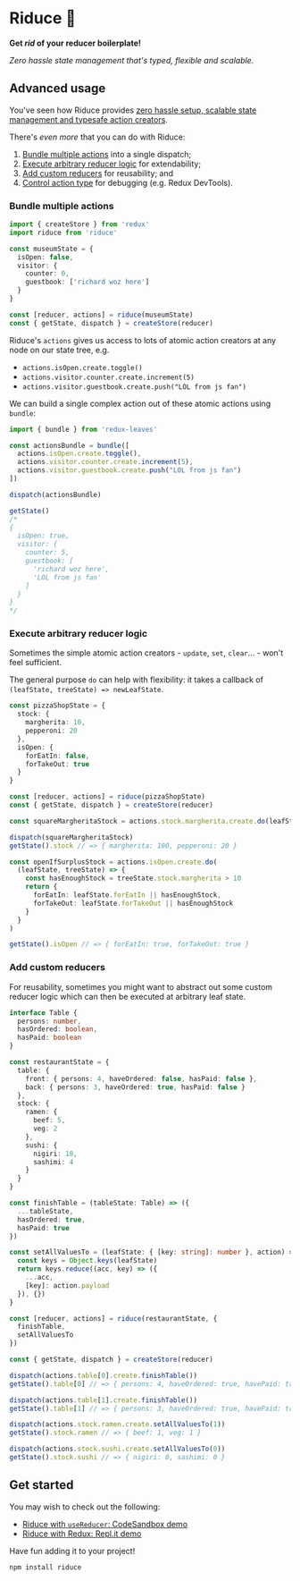 # Riduce 👻

**Get *rid* of your reducer boilerplate!**

*Zero hassle state management that's typed, flexible and scalable.*

## Advanced usage
You've seen how Riduce provides [zero hassle setup, scalable state management and typesafe action creators](../README.md).

There's *even more* that you can do with Riduce:
1. [Bundle multiple actions](#bundle-multiple-actions) into a single dispatch;
2. [Execute arbitrary reducer logic](#execute-arbitrary-reducer-logic) for extendability;
3. [Add custom reducers](#scalable-state-management) for reusability; and
4. [Control action type](#typed-action-creators) for debugging (e.g. Redux DevTools).

### Bundle multiple actions
```ts
import { createStore } from 'redux'
import riduce from 'riduce'

const museumState = {
  isOpen: false,
  visitor: {
    counter: 0,
    guestbook: ['richard woz here']
  }
}

const [reducer, actions] = riduce(museumState)
const { getState, dispatch } = createStore(reducer)
```
Riduce's `actions` gives us access to lots of atomic action creators at any node on our state tree, e.g.
- `actions.isOpen.create.toggle()`
- `actions.visitor.counter.create.increment(5)`
- `actions.visitor.guestbook.create.push("LOL from js fan")`

We can build a single complex action out of these atomic actions using `bundle`:

```ts
import { bundle } from 'redux-leaves'

const actionsBundle = bundle([
  actions.isOpen.create.toggle(),
  actions.visitor.counter.create.increment(5),
  actions.visitor.guestbook.create.push("LOL from js fan")
])

dispatch(actionsBundle)

getState()
/*
{
  isOpen: true,
  visitor: {
    counter: 5,
    guestbook: [
      'richard woz here',
      'LOL from js fan'
    ]
  }
}
*/
```

### Execute arbitrary reducer logic
Sometimes the simple atomic action creators - `update`, `set`, `clear`... - won't feel sufficient.

The general purpose `do` can help with flexibility: it takes a callback of `(leafState, treeState) => newLeafState`.

```ts
const pizzaShopState = {
  stock: {
    margherita: 10,
    pepperoni: 20
  },
  isOpen: {
    forEatIn: false,
    forTakeOut: true
  }
}

const [reducer, actions] = riduce(pizzaShopState)
const { getState, dispatch } = createStore(reducer)

const squareMargheritaStock = actions.stock.margherita.create.do(leafState => leafState ** 2)

dispatch(squareMargheritaStock)
getState().stock // => { margherita: 100, pepperoni: 20 }

const openIfSurplusStock = actions.isOpen.create.do(
  (leafState, treeState) => {
    const hasEnoughStock = treeState.stock.margherita > 10
    return {
      forEatIn: leafState.forEatIn || hasEnoughStock,
      forTakeOut: leafState.forTakeOut || hasEnoughStock
    }
  }
)

getState().isOpen // => { forEatIn: true, forTakeOut: true }
```

### Add custom reducers
For reusability, sometimes you might want to abstract out some custom reducer logic which can then be executed at arbitrary leaf state.

```ts
interface Table {
  persons: number,
  hasOrdered: boolean,
  hasPaid: boolean
}

const restaurantState = {
  table: {
    front: { persons: 4, haveOrdered: false, hasPaid: false },
    back: { persons: 3, haveOrdered: true, hasPaid: false }
  },
  stock: {
    ramen: {
      beef: 5,
      veg: 2
    },
    sushi: {
      nigiri: 10,
      sashimi: 4
    }
  }
}

const finishTable = (tableState: Table) => ({
  ...tableState,
  hasOrdered: true,
  hasPaid: true
})

const setAllValuesTo = (leafState: { [key: string]: number }, action) => {
  const keys = Object.keys(leafState)
  return keys.reduce((acc, key) => ({
    ...acc,
    [key]: action.payload
  }), {})
}

const [reducer, actions] = riduce(restaurantState, {
  finishTable,
  setAllValuesTo
})

const { getState, dispatch } = createStore(reducer)

dispatch(actions.table[0].create.finishTable())
getState().table[0] // => { persons: 4, haveOrdered: true, havePaid: true }

dispatch(actions.table[1].create.finishTable())
getState().table[1] // => { persons: 3, haveOrdered: true, havePaid: true }

dispatch(actions.stock.ramen.create.setAllValuesTo(1))
getState().stock.ramen // => { beef: 1, veg: 1 }

dispatch(actions.stock.sushi.create.setAllValuesTo(0))
getState().stock.sushi // => { nigiri: 0, sashimi: 0 }
```




## Get started
You may wish to check out the following:
- [Riduce with `useReducer`: CodeSandbox demo](https://codesandbox.io/s/riduce-example-madlibs-for-developers-njo9t)
- [Riduce with Redux: Repl.it demo](https://repl.it/@richardcrng/Riduce-with-Redux)

Have fun adding it to your project!

```bash
npm install riduce
```